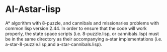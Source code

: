 # AI-Astar-lisp
A* algorithm with 8-puzzle, and cannibals and missionaries problems with common lisp version 2.44.
In order to ensure that the code will work properly, the state space scripts (i.e. 8-puzzle.lisp, or cannibals.lisp) must be in the same directory as their accompanying a-star implementations (i.e. a-star-8-puzzle.lisp,and a-star-cannibals.lisp). 
